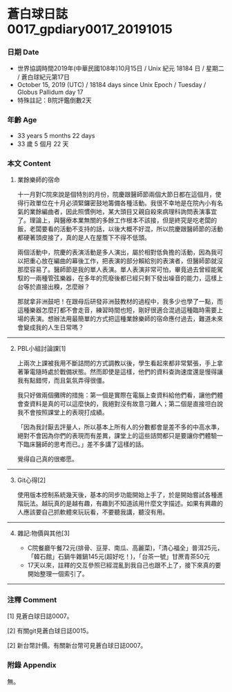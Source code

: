 [_metadata_:encoding]: - "utf-8"
[_metadata_:fileformat]: - "markdown"
[_metadata_:MIME_type]: - "text/plain"
[_metadata_:markdown_version]: - "commonmark version 0.29"
[_metadata_:markdown_spec]: - "https://spec.commonmark.org/0.29/"

蒼白球日誌0017_gpdiary0017_20191015
===
### 日期 Date
* 世界協調時間2019年(中華民國108年)10月15日 / Unix 紀元 18184 日 / 星期二 / 蒼白球紀元第17日
* October 15, 2019 (UTC) / 18184 days since Unix Epoch / Tuesday / Globus Pallidum day 17
* 特殊註記：B院評鑑倒數2天

### 年齡 Age
* 33 years 5 months 22 days
* 33 歲 5 個月 22 天

### 本文 Content
1. 業餘樂師的宿命

    十一月對C院來說是個特別的月份，院慶跟醫師節兩個大節日都在這個月，使得行政單位在十月必須緊鑼密鼓地籌備各種活動。我很不幸地是在院內小有名氣的業餘編曲者，因此照慣例地，某大頭目又親自殺來病理科詢問表演事宜了。理論上，與醫療本業無關的多餘工作根本不該接，但是終究是吃老闆的飯，老闆要看的活動不支持的話，以後大概不好混，所以院慶跟醫師節的活動都硬著頭皮接了，真的是人在屋簷下不得不低頭。

    兩個活動中，院慶的表演活動是多人演出，屬於相對低負擔的活動，因為我可以把重心放在編曲的幕後工作，把表演的部分賴給別的表演者，但醫師節就沒那麼容易了。醫師節是我的單人表演。單人表演非常可怕，畢竟過去曾經能駕馭的一兩種管弦樂器，在多年的荒廢後都已經只剩下發出噪音的能力，這樣上台等於直接出糗，怎麼辦？

    那就拿非洲鼓吧！在跟母后研發非洲鼓教材的過程中，我多少也學了一點，而這種樂器怎麼打都不會走音，練習時間也短，剛好很適合混過這種臨時需要上場的表演。想辦法用最簡單的方式把這種業餘樂師的宿命應付過去，難道未來會變成我的人生日常嗎？

---

2. PBL小組討論課[1]

    上兩次上課被我用不斷詰問的方式調教以後，學生看起來都非常緊張，手上拿著筆電隨時處於戰備狀態。然而即使是這樣，他們的資料查詢速度還是慢得讓我有點錯愕，而且氣氛弄得很僵。

    我只好做兩個攤牌的措施：第一個是實際在電腦上查資料給他們看，讓他們體會查資料是真的可以這麼快的，我絕對沒有故意刁難人；第二個是直接坦白說我不會按照課堂上的表現打成績。
    
    「因為我討厭去評量人，所以基本上所有人的分數都會是差不多的中高水準，絕對不會因為你們的表現而有差異，課堂上的這些詰問都只是要讓你們體驗一下臨床醫師的思考而已。」差不多講了這樣的話。

    覺得自己真的很鄉愿。

---

3. Git心得[2]

    使用版本控制系統幾天後，基本的同步功能開始上手了，於是開始嘗試各種進階玩法。越玩真的是越有趣，有趣到不知道該用什麼文字描述。如果有興趣的人應該要自己抓軟體來玩玩看，不要聽我講，聽沒有用。

---

4. 雜記:物價與其他[3]

    * C院餐廳午餐72元(排骨、豆芽、南瓜、高麗菜)，「清心福全」普洱25元，「韓石館」石鍋牛雜鍋145元(超好吃！)，「台茶一號」甘蔗青茶50元
    * 17天以來，註釋的交互參照已經混亂到我自己也跟不上了，接下來真的要開始整理一個索引了。

---

### 注釋 Comment

[1] 見蒼白球日誌0007。

[2] 有關git見蒼白球日誌0015。

[2] 新台幣計價。有關新台幣可見蒼白球日誌0007。

### 附錄 Appendix
無。